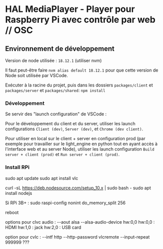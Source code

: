 # HAL MediaPlayer - Player pour Raspberry Pi avec contrôle par web // OSC

## Environnement de développement

Version de node utilisée : `18.12.1` (utiliser nvm)

Il faut peut-être faire `nvm alias default 18.12.1` pour que cette version de Node soit utilisée par VSCode.

Exécuter à la racine du projet, puis dans les dossiers `packages/client` et `packages/server` et `packages/shared`:
`npm install`

### Développement

Se servir des "launch configuration" de VSCode :

Pour le développement du client et du server, utiliser les launch configurations `Client (dev)`, `Server (dev)`, et `Chrome (dev client)`.

Pour utiliser en local sur le client + server en configuration prod (par exemple pour travailler sur le light_engine en python tout en ayant accès à l'interface web et au server Node), utiliser les launch configuration `Build server + client (prod)` et `Run server + client (prod)`.


### Install RPi

sudo apt update
sudo apt install vlc

curl -sL https://deb.nodesource.com/setup_10.x | sudo bash -
sudo apt install nodejs

Si RPi 3B+ :
sudo raspi-config nonint do_memory_split 256

reboot

options pour clvc audio :
--aout alsa --alsa-audio-device hw:0,0
hw:0,0 : HDMI
hw:1,0 : jack
hw:2,0 : USB card

option pour cvlc :
--intf http --http-password vlcremote
--input-repeat 999999 ???